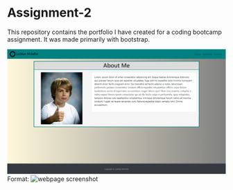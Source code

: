 # Assignment-2

This repository contains the portfolio I have created for a coding bootcamp assignment. It was made primarily with bootstrap. 

![Screenshot1](/assests/Screenshot1.png)
Format: ![webpage screenshot](url)
